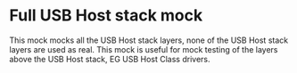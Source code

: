 # Full USB Host stack mock

This mock mocks all the USB Host stack layers, none of the USB Host stack layers are used as real.
This mock is useful for mock testing of the layers above the USB Host stack, EG USB Host Class drivers.

